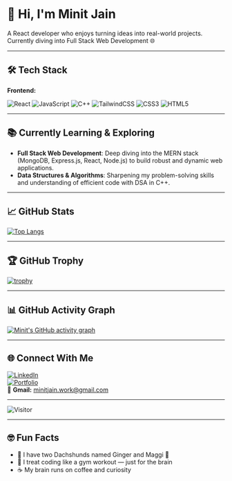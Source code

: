 # 👋 Hi, I'm Minit Jain

A React developer who enjoys turning ideas into real-world projects.  
Currently diving into Full Stack Web Development 🌐

---

## 🛠️ Tech Stack

**Frontend:**

![React](https://img.shields.io/badge/-React-20232A?style=flat&logo=react)
![JavaScript](https://img.shields.io/badge/-JavaScript-F7DF1E?style=flat&logo=javascript&logoColor=black)
![C++](https://img.shields.io/badge/-C++-00599C?style=flat&logo=c%2B%2B&logoColor=white)
![TailwindCSS](https://img.shields.io/badge/-TailwindCSS-38B2AC?style=flat&logo=tailwind-css&logoColor=white)
![CSS3](https://img.shields.io/badge/-CSS3-1572B6?style=flat&logo=css3)
![HTML5](https://img.shields.io/badge/-HTML5-E34F26?style=flat&logo=html5&logoColor=white)

---

## 📚 Currently Learning & Exploring

- **Full Stack Web Development**: Deep diving into the MERN stack (MongoDB, Express.js, React, Node.js) to build robust and dynamic web applications.  
- **Data Structures & Algorithms**: Sharpening my problem-solving skills and understanding of efficient code with DSA in C++.

---

## 📈 GitHub Stats

[![Top Langs](https://github-readme-stats.vercel.app/api/top-langs/?username=minitjain&layout=compact&theme=tokyonight)](https://github.com/minitjain)

---

## 🏆 GitHub Trophy

[![trophy](https://github-profile-trophy.vercel.app/?username=minitjain&theme=radical)](https://github.com/ryo-ma/github-profile-trophy)

---

## 📊 GitHub Activity Graph

[![Minit's GitHub activity graph](https://github-readme-activity-graph.vercel.app/graph?username=minitjain&theme=react-dark)](https://github.com/ashutosh00710/github-readme-activity-graph)

---

## 🌐 Connect With Me

[![LinkedIn](https://img.shields.io/badge/-LinkedIn-blue?style=flat&logo=linkedin&logoColor=white)](https://www.linkedin.com/in/minitjain/)  
[![Portfolio](https://img.shields.io/badge/-Portfolio-000?style=flat&logo=vercel&logoColor=white)](https://vercel.com/minitjainworkgmailcoms-projects)  
📧 **Gmail:** [minitjain.work@gmail.com](mailto:minitjain.work@gmail.com)

---

![Visitor](https://komarev.com/ghpvc/?username=minitjain&color=blue)

---

## 🤓 Fun Facts

- 🐾 I have two Dachshunds named Ginger and Maggi 🐶  
- 🧠 I treat coding like a gym workout — just for the brain  
- ☕ My brain runs on coffee and curiosity  
